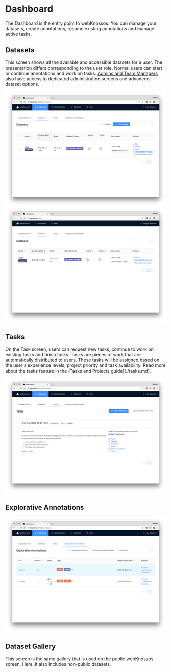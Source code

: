 # Dashboard

The Dashboard is the entry point to webKnossos.
You can manage your datasets, create annotations, resume existing annotations and manage active tasks.

## Datasets
This screen shows all the available and accessible datasets for a user.
The presentation differs corresponding to the user role.
Normal users can start or continue annotations and work on tasks.
[Admins and Team Managers](./users.md#access-rights-roles) also have access to dedicated administration screens and advanced dataset options.

![Dashboard for Team Managers or Admins](./images/dashboard_datasets.png)
![Dashboard for Normal Users](./images/dashboard_normal_user.png)

## Tasks
On the Task screen, users can request new tasks, continue to work on existing tasks and finish tasks.
Tasks are pieces of work that are automatically distributed to users.
These tasks will be assigned based on the user's experience levels, project priority and task availability. Read more about the tasks feature in the (Tasks and Projects guide](./tasks.md).



![Work on Tasks](./images/dashboard_tasks.png)

## Explorative Annotations

![Manage and Resume Explorative Annotations](./images/dashboard_annotations.png)

## Dataset Gallery

This screen is the same gallery that is used on the public webKnossos screen.
Here, it also includes non-public datasets.

<!--
- what are explorative tracings
- archiving

- dataset management
-> see chapter 
-->
